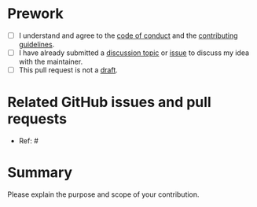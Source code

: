 # Prework

* [ ] I understand and agree to the [code of conduct](https://ropensci.org/code-of-conduct/) and the [contributing guidelines](https://github.com/ropensci/targets/blob/main/CONTRIBUTING.md).
* [ ] I have already submitted a [discussion topic](https://github.com/ropensci/targets/discussions) or [issue](http://github.com/ropensci/targets/issues) to discuss my idea with the maintainer.
* [ ] This pull request is not a [draft](https://github.blog/2019-02-14-introducing-draft-pull-requests).

# Related GitHub issues and pull requests

* Ref: #

# Summary

Please explain the purpose and scope of your contribution.
